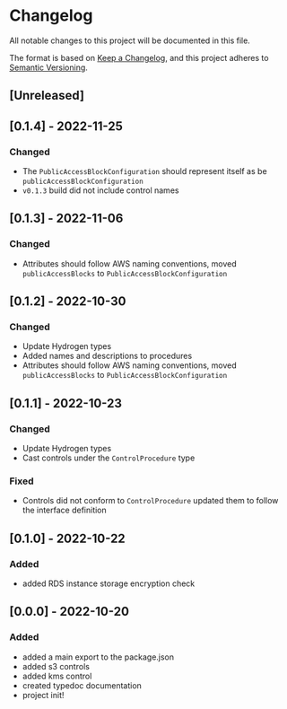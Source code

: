 # Changelog

All notable changes to this project will be documented in this file.

The format is based on [Keep a Changelog](https://keepachangelog.com/en/1.0.0/),
and this project adheres to [Semantic Versioning](https://semver.org/spec/v2.0.0.html).

## [Unreleased]

## [0.1.4] - 2022-11-25

### Changed

- The `PublicAccessBlockConfiguration` should represent itself as be `publicAccessBlockConfiguration`
- `v0.1.3` build did not include control names

## [0.1.3] - 2022-11-06

### Changed

- Attributes should follow AWS naming conventions, moved `publicAccessBlocks` to `PublicAccessBlockConfiguration`

## [0.1.2] - 2022-10-30

### Changed

- Update Hydrogen types
- Added names and descriptions to procedures
- Attributes should follow AWS naming conventions, moved `publicAccessBlocks` to `PublicAccessBlockConfiguration`

## [0.1.1] - 2022-10-23

### Changed

- Update Hydrogen types
- Cast controls under the `ControlProcedure` type

### Fixed

- Controls did not conform to `ControlProcedure` updated them to follow the interface definition

## [0.1.0] - 2022-10-22

### Added

- added RDS instance storage encryption check

## [0.0.0] - 2022-10-20

### Added

- added a main export to the package.json
- added s3 controls
- added kms control
- created typedoc documentation
- project init!
